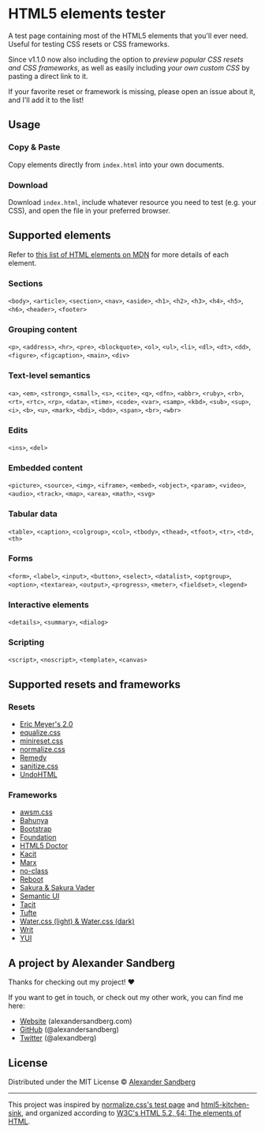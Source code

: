 # HTML5 elements tester

A test page containing most of the HTML5 elements that you'll ever need. Useful for testing CSS resets or CSS frameworks.

Since v1.1.0 now also including the option to *preview popular CSS resets and CSS frameworks*, as well as easily including *your own custom CSS* by pasting a direct link to it.

If your favorite reset or framework is missing, please open an issue about it, and I'll add it to the list!

## Usage
### Copy & Paste
Copy elements directly from `index.html` into your own documents.

### Download
Download `index.html`, include whatever resource you need to test (e.g. your CSS), and open the file in your preferred browser.

## Supported elements
Refer to [this list of HTML elements on MDN](https://developer.mozilla.org/en-US/docs/Web/HTML/Element) for more details of each element.

### Sections
`<body>`, `<article>`, `<section>`, `<nav>`, `<aside>`, `<h1>`, `<h2>`, `<h3>`, `<h4>`, `<h5>`, `<h6>`, `<header>`, `<footer>`

### Grouping content
`<p>`, `<address>`, `<hr>`, `<pre>`, `<blockquote>`, `<ol>`, `<ul>`, `<li>`, `<dl>`, `<dt>`, `<dd>`, `<figure>`, `<figcaption>`, `<main>`, `<div>`

### Text-level semantics
`<a>`, `<em>`, `<strong>`, `<small>`, `<s>`, `<cite>`, `<q>`, `<dfn>`, `<abbr>`, `<ruby>`, `<rb>`, `<rt>`, `<rtc>`, `<rp>`, `<data>`, `<time>`, `<code>`, `<var>`, `<samp>`, `<kbd>`, `<sub>`, `<sup>`, `<i>`, `<b>`, `<u>`, `<mark>`, `<bdi>`, `<bdo>`, `<span>`, `<br>`, `<wbr>`

### Edits
`<ins>`, `<del>`

### Embedded content
`<picture>`, `<source>`, `<img>`, `<iframe>`, `<embed>`, `<object>`, `<param>`, `<video>`, `<audio>`, `<track>`, `<map>`, `<area>`, `<math>`, `<svg>`

### Tabular data
`<table>`, `<caption>`, `<colgroup>`, `<col>`, `<tbody>`, `<thead>`, `<tfoot>`, `<tr>`, `<td>`, `<th>`

### Forms
`<form>`, `<label>`, `<input>`, `<button>`, `<select>`, `<datalist>`, `<optgroup>`, `<option>`, `<textarea>`, `<output>`, `<progress>`, `<meter>`, `<fieldset>`, `<legend>`

### Interactive elements
`<details>`, `<summary>`, `<dialog>`

### Scripting
`<script>`, `<noscript>`, `<template>`, `<canvas>`

## Supported resets and frameworks

### Resets
* [Eric Meyer's 2.0](https://meyerweb.com/eric/tools/css/reset/)
* [equalize.css](https://github.com/alexandersandberg/equalize.css)
* [minireset.css](https://github.com/jgthms/minireset.css)
* [normalize.css](https://github.com/necolas/normalize.css)
* [Remedy](https://github.com/mozdevs/cssremedy)
* [sanitize.css](https://github.com/jonathantneal/sanitize.css/)
* [UndoHTML](http://tantek.com/log/2004/undohtml.css)

### Frameworks
* [awsm.css](https://github.com/igoradamenko/awsm.css)
* [Bahunya](https://github.com/Kimeiga/bahunya)
* [Bootstrap](https://github.com/twbs/bootstrap)
* [Foundation](https://github.com/zurb/foundation-sites)
* [HTML5 Doctor](http://html5doctor.com/html-5-reset-stylesheet/)
* [Kacit](https://github.com/yegor256/tacit)
* [Marx](https://github.com/mblode/marx)
* [no-class](https://github.com/davidpaulsson/no-class)
* [Reboot]()
* [Sakura & Sakura Vader](https://github.com/oxalorg/sakura/tree/master/css)
* [Semantic UI](https://github.com/Semantic-Org/Semantic-UI)
* [Tacit](https://github.com/yegor256/tacit)
* [Tufte](https://github.com/edwardtufte/tufte-css)
* [Water.css (light) & Water.css (dark)](https://github.com/kognise/water.css)
* [Writ](https://github.com/programble/writ)
* [YUI](https://yuilibrary.com/yui/docs/cssreset/)

## A project by Alexander Sandberg

Thanks for checking out my project! ❤️

If you want to get in touch, or check out my other work, you can find me here:

- [Website](https://alexandersandberg.com) (alexandersandberg.com)
- [GitHub](https://github.com/alexandersandberg) (@alexandersandberg)
- [Twitter](https://twitter.com/alexandberg) (@alexandberg)

## License

Distributed under the MIT License © [Alexander Sandberg](https://github.com/alexandersandberg)

---

This project was inspired by [normalize.css's test page](https://github.com/necolas/normalize.css/blob/master/test.html) and [html5-kitchen-sink](https://github.com/dbox/html5-kitchen-sink), and organized according to [W3C's HTML 5.2, §4: The elements of HTML](https://www.w3.org/TR/2017/REC-html52-20171214/semantics.html#semantics).
